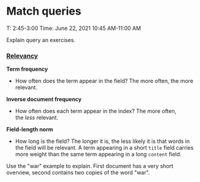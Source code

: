 # Match queries

T: 2:45-3:00
Time: June 22, 2021 10:45 AM-11:00 AM

Explain query an exercises.

### [Relevancy](https://www.elastic.co/guide/en/elasticsearch/guide/current/relevance-intro.html)

**Term frequency**

- How often does the term appear in the field? The more often, the more relevant.

**Inverse document frequency**

- How often does each term appear in the index? The more often, the *less* relevant.

**Field-length norm**

- How long is the field? The longer it is, the less likely it is that words in the field will be relevant. A term appearing in a short `title` field carries more weight than the same term appearing in a long `content` field.

Use the "war" example to explain. First document has a very short overview, second contains two copies of the word "war".